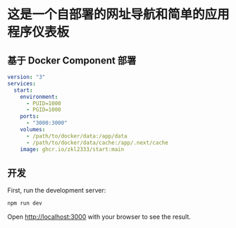 # 这是一个自部署的网址导航和简单的应用程序仪表板

## 基于 Docker Component 部署

```yaml
version: "3"
services:
  start:
    environment:
      - PUID=1000
      - PGID=1000
    ports:
      - "3000:3000"
    volumes:
      - /path/to/docker/data:/app/data
      - /path/to/docker/data/cache:/app/.next/cache
    image: ghcr.io/zkl2333/start:main
```

## 开发

First, run the development server:

```bash
npm run dev
```

Open [http://localhost:3000](http://localhost:3000) with your browser to see the result.

